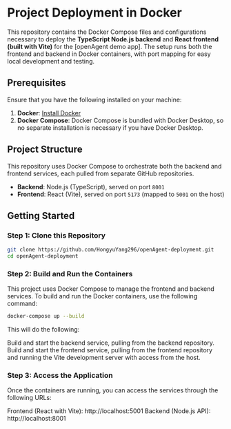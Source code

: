 # Project Deployment in Docker

This repository contains the Docker Compose files and configurations necessary to deploy the **TypeScript Node.js backend** and **React frontend (built with Vite)** for the [openAgent demo app]. The setup runs both the frontend and backend in Docker containers, with port mapping for easy local development and testing.

## Prerequisites

Ensure that you have the following installed on your machine:

1. **Docker**: [Install Docker](https://docs.docker.com/get-docker/)
2. **Docker Compose**: Docker Compose is bundled with Docker Desktop, so no separate installation is necessary if you have Docker Desktop.

## Project Structure

This repository uses Docker Compose to orchestrate both the backend and frontend services, each pulled from separate GitHub repositories.

- **Backend**: Node.js (TypeScript), served on port `8001`
- **Frontend**: React (Vite), served on port `5173` (mapped to `5001` on the host)

## Getting Started

### Step 1: Clone this Repository

```bash
git clone https://github.com/HongyuYang296/openAgent-deployment.git
cd openAgent-deployment
```

### Step 2: Build and Run the Containers
This project uses Docker Compose to manage the frontend and backend services. To build and run the Docker containers, use the following command:

```bash
docker-compose up --build
```
This will do the following:

Build and start the backend service, pulling from the backend repository.
Build and start the frontend service, pulling from the frontend repository and running the Vite development server with access from the host.

### Step 3: Access the Application
Once the containers are running, you can access the services through the following URLs:

Frontend (React with Vite): http://localhost:5001
Backend (Node.js API): http://localhost:8001

